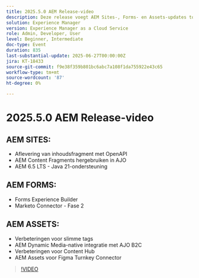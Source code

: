 ```yaml
---
title: 2025.5.0 AEM Release-video
description: Deze release voegt AEM Sites-, Forms- en Assets-updates toe, waaronder OpenAPI-levering, Java 21-ondersteuning, Smart Tags, Figma-connector en Dynamic Media voor AJO B2C.
solution: Experience Manager
version: Experience Manager as a Cloud Service
role: Admin, Developer, User
level: Beginner, Intermediate
doc-type: Event
duration: 835
last-substantial-update: 2025-06-27T00:00:00Z
jira: KT-18433
source-git-commit: f9e38f359b801bc6abc7a108f1da755922e43c65
workflow-type: tm+mt
source-wordcount: '87'
ht-degree: 0%

---
```



# 2025.5.0 AEM Release-video

## AEM SITES:

* Aflevering van inhoudsfragment met OpenAPI
* AEM Content Fragments hergebruiken in AJO
* AEM 6.5 LTS - Java 21-ondersteuning

## AEM FORMS:

* Forms Experience Builder
* Marketo Connector - Fase 2

## AEM ASSETS:

* Verbeteringen voor slimme tags
* AEM Dynamic Media-native integratie met AJO B2C
* Verbeteringen voor Content Hub
* AEM Assets voor Figma Turnkey Connector

>[!VIDEO](https://video.tv.adobe.com/v/3464356/?learn=on&enablevpops&captions=dut)
